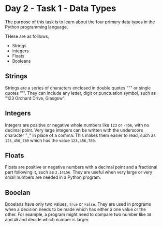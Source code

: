 # Day 2 - Task 1 - Data Types

The purpose of this task is to learn about the four primary data types in the Python programming language.

THese are as folllows;

-    Strings
-    Integers
-    Floats
-    Booleans

## Strings

Strings are a series of characters enclosed in double quotes "\"" or single quotes "'". They can include any letter, digit or punctuation symbol, such as "123 Orchard Drive, Glasgow".

## Integers

Integers are positive or negative whole numbers like ```123``` or ```-456```, with no decimal point. Very large integers can be written with the underscore character "_" in place of a comma. This makes them easier to read, such as ```123_456_789``` which has the value ```123,456,789```.

## Floats

Floats are positive or negative numbers with a decimal point and a fractional part following it, such as ```3.14156```. They are useful when very large or very small numbers are needed in a Python program.

## Booelan

Booelans have only two values, ```True``` or ```False```. They are used in programs when a decision needs to be made which has either a one value or the other. For example, a program might need to compare two number like ```30``` and ```40``` and decide which number is larger.
 
